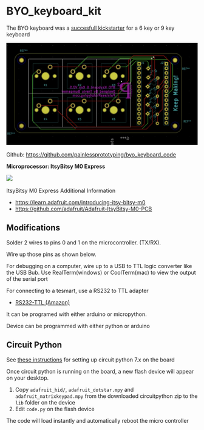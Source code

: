 # BYO_keyboard_kit

The BYO keyboard was a [succesfull kickstarter](https://www.kickstarter.com/projects/painlessprototyping/byo-build-your-own-mechanical-keyboard) for a 6 key or 9 key keyboard

![](./images/schematic.png)

Github: https://github.com/painlessprototyping/byo_keyboard_code

**Microprocessor: ItsyBitsy M0 Express**

![](https://cdn-learn.adafruit.com/assets/assets/000/054/494/large1024/adafruit_products_pinouts.jpg?1527453627)

ItsyBitsy M0 Express Additional Information
- https://learn.adafruit.com/introducing-itsy-bitsy-m0
- https://github.com/adafruit/Adafruit-ItsyBitsy-M0-PCB
  
## Modifications

Solder 2 wires to pins 0 and 1 on the microcontroller. (TX/RX). 

Wire up those pins as shown below. 

For debugging on a computer, wire up to a USB to TTL logic converter like the USB Bub. Use RealTerm(windows) or CoolTerm(mac) to view the output of the serial port

For connecting to a tesmart, use a RS232 to TTL adapter

- [RS232-TTL (Amazon)](https://www.amazon.com/dp/B07BJJ1T5G?psc=1&ref=ppx_yo2ov_dt_b_product_details)

It can be programed with either arduino or micropython. 

Device can be programmed with either python or arduino

## Circuit Python

See [these instructions](https://github.com/painlessprototyping/byo_keyboard_code/tree/master/byo_sample_code/circuit_python) for setting up circuit python 7.x on the board

Once circuit python is running on the board, a new flash device will appear on your desktop. 

1. Copy `adafruit_hid/`, `adafruit_dotstar.mpy` and `adafruit_matrixkeypad.mpy` from the downloaded circuitpython zip to the `lib` folder on the device
2. Edit `code.py` on the flash device

The code will load instantly and automatically reboot the micro controller